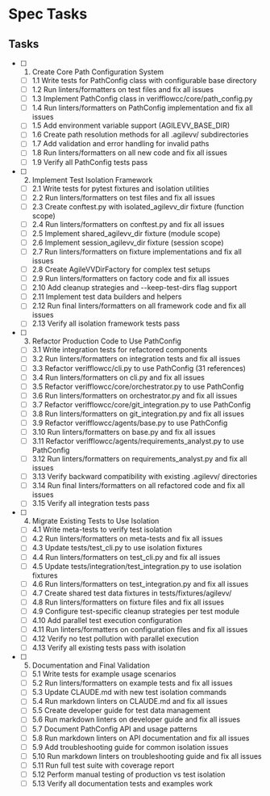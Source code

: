 # Spec Tasks

## Tasks

- [ ] 1. Create Core Path Configuration System

  - [ ] 1.1 Write tests for PathConfig class with configurable base directory
  - [ ] 1.2 Run linters/formatters on test files and fix all issues
  - [ ] 1.3 Implement PathConfig class in verifflowcc/core/path_config.py
  - [ ] 1.4 Run linters/formatters on PathConfig implementation and fix all issues
  - [ ] 1.5 Add environment variable support (AGILEVV_BASE_DIR)
  - [ ] 1.6 Create path resolution methods for all .agilevv/ subdirectories
  - [ ] 1.7 Add validation and error handling for invalid paths
  - [ ] 1.8 Run linters/formatters on all new code and fix all issues
  - [ ] 1.9 Verify all PathConfig tests pass

- [ ] 2. Implement Test Isolation Framework

  - [ ] 2.1 Write tests for pytest fixtures and isolation utilities
  - [ ] 2.2 Run linters/formatters on test files and fix all issues
  - [ ] 2.3 Create conftest.py with isolated_agilevv_dir fixture (function scope)
  - [ ] 2.4 Run linters/formatters on conftest.py and fix all issues
  - [ ] 2.5 Implement shared_agilevv_dir fixture (module scope)
  - [ ] 2.6 Implement session_agilevv_dir fixture (session scope)
  - [ ] 2.7 Run linters/formatters on fixture implementations and fix all issues
  - [ ] 2.8 Create AgileVVDirFactory for complex test setups
  - [ ] 2.9 Run linters/formatters on factory code and fix all issues
  - [ ] 2.10 Add cleanup strategies and --keep-test-dirs flag support
  - [ ] 2.11 Implement test data builders and helpers
  - [ ] 2.12 Run final linters/formatters on all framework code and fix all issues
  - [ ] 2.13 Verify all isolation framework tests pass

- [ ] 3. Refactor Production Code to Use PathConfig

  - [ ] 3.1 Write integration tests for refactored components
  - [ ] 3.2 Run linters/formatters on integration tests and fix all issues
  - [ ] 3.3 Refactor verifflowcc/cli.py to use PathConfig (31 references)
  - [ ] 3.4 Run linters/formatters on cli.py and fix all issues
  - [ ] 3.5 Refactor verifflowcc/core/orchestrator.py to use PathConfig
  - [ ] 3.6 Run linters/formatters on orchestrator.py and fix all issues
  - [ ] 3.7 Refactor verifflowcc/core/git_integration.py to use PathConfig
  - [ ] 3.8 Run linters/formatters on git_integration.py and fix all issues
  - [ ] 3.9 Refactor verifflowcc/agents/base.py to use PathConfig
  - [ ] 3.10 Run linters/formatters on base.py and fix all issues
  - [ ] 3.11 Refactor verifflowcc/agents/requirements_analyst.py to use PathConfig
  - [ ] 3.12 Run linters/formatters on requirements_analyst.py and fix all issues
  - [ ] 3.13 Verify backward compatibility with existing .agilevv/ directories
  - [ ] 3.14 Run final linters/formatters on all refactored code and fix all issues
  - [ ] 3.15 Verify all integration tests pass

- [ ] 4. Migrate Existing Tests to Use Isolation

  - [ ] 4.1 Write meta-tests to verify test isolation
  - [ ] 4.2 Run linters/formatters on meta-tests and fix all issues
  - [ ] 4.3 Update tests/test_cli.py to use isolation fixtures
  - [ ] 4.4 Run linters/formatters on test_cli.py and fix all issues
  - [ ] 4.5 Update tests/integration/test_integration.py to use isolation fixtures
  - [ ] 4.6 Run linters/formatters on test_integration.py and fix all issues
  - [ ] 4.7 Create shared test data fixtures in tests/fixtures/agilevv/
  - [ ] 4.8 Run linters/formatters on fixture files and fix all issues
  - [ ] 4.9 Configure test-specific cleanup strategies per test module
  - [ ] 4.10 Add parallel test execution configuration
  - [ ] 4.11 Run linters/formatters on configuration files and fix all issues
  - [ ] 4.12 Verify no test pollution with parallel execution
  - [ ] 4.13 Verify all existing tests pass with isolation

- [ ] 5. Documentation and Final Validation

  - [ ] 5.1 Write tests for example usage scenarios
  - [ ] 5.2 Run linters/formatters on example tests and fix all issues
  - [ ] 5.3 Update CLAUDE.md with new test isolation commands
  - [ ] 5.4 Run markdown linters on CLAUDE.md and fix all issues
  - [ ] 5.5 Create developer guide for test data management
  - [ ] 5.6 Run markdown linters on developer guide and fix all issues
  - [ ] 5.7 Document PathConfig API and usage patterns
  - [ ] 5.8 Run markdown linters on API documentation and fix all issues
  - [ ] 5.9 Add troubleshooting guide for common isolation issues
  - [ ] 5.10 Run markdown linters on troubleshooting guide and fix all issues
  - [ ] 5.11 Run full test suite with coverage report
  - [ ] 5.12 Perform manual testing of production vs test isolation
  - [ ] 5.13 Verify all documentation tests and examples work
